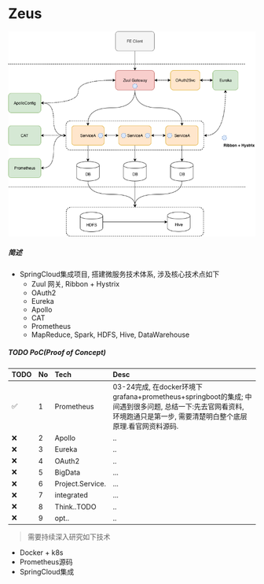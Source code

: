 # Zeus

![zeus](https://raw.githubusercontent.com/MichaelYgZhang/Zeus/master/images/Zeus.png)

##### 简述
- SpringCloud集成项目, 搭建微服务技术体系, 涉及核心技术点如下
    - Zuul 网关, Ribbon + Hystrix
    - OAuth2
    - Eureka
    - Apollo
    - CAT
    - Prometheus
    - MapReduce, Spark, HDFS, Hive, DataWarehouse


##### TODO PoC(Proof of Concept)
|TODO | No | Tech | Desc |
|:---|:---|:-----|:------|
|✅|1| Prometheus|03-24完成, 在docker环境下grafana+prometheus+springboot的集成; 中间遇到很多问题, 总结一下:先去官网看资料, 环境跑通只是第一步, 需要清楚明白整个底层原理.看官网资料源码.|
|❌|2| Apollo| ..|
|❌|3| Eureka| ..|
|❌|4| OAuth2| ..|
|❌|5| BigData|...|
|❌|6| Project.Service.|...|
|❌|7| integrated|...|
|❌|8| Think..TODO|..|
|❌|9| opt..|..|


> 需要持续深入研究如下技术
- Docker + k8s
- Prometheus源码
- SpringCloud集成

